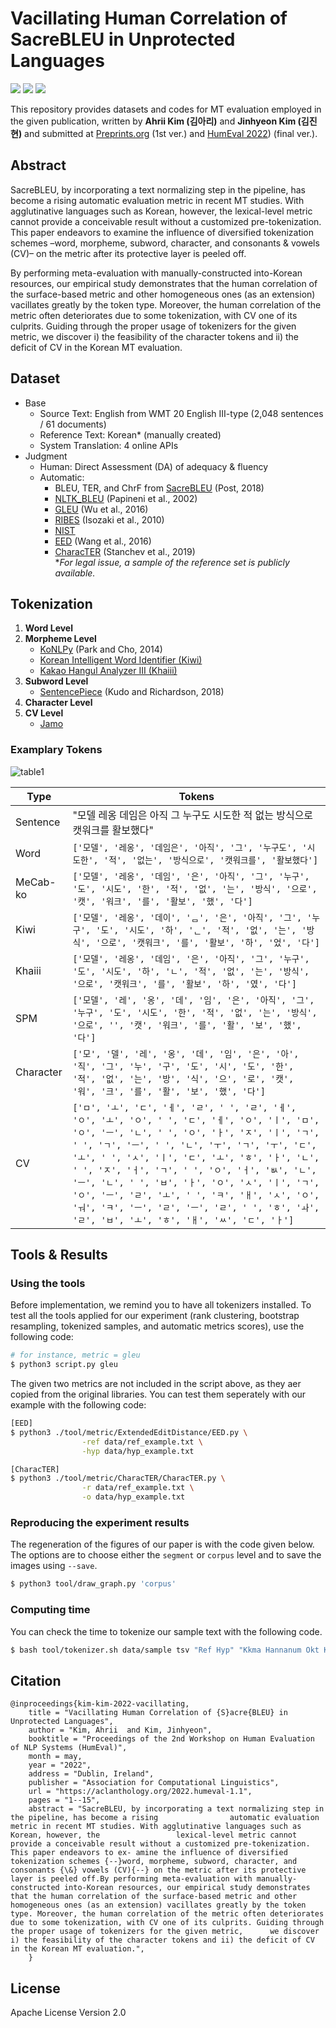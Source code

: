 # Vacillating Human Correlation of SacreBLEU in Unprotected Languages

<img src="https://img.shields.io/badge/Python-3766AB?style=flat-square&logo=Python&logoColor=white"/></a>
[<img src="https://img.shields.io/badge/Kakao-FFCD00?style=flat-square&logo=Kakao&logoColor=black"/></a>](https://www.kakaoenterprise.com)
<img src="https://img.shields.io/badge/License-Apache_2.0-blue.svg"/></a>

This repository provides datasets and codes for MT evaluation employed in the given publication, written by **Ahrii Kim (김아리)** and **Jinhyeon Kim (김진현)** and submitted at [Preprints.org](https://www.preprints.org/manuscript/202201.0018/v1) (1st ver.) and [HumEval 2022](https://aclanthology.org/2022.humeval-1.1/)) (final ver.).


## Abstract
SacreBLEU, by incorporating a text normalizing step in the pipeline, has become a rising automatic evaluation metric in recent MT studies. With agglutinative languages such as Korean, however, the lexical-level metric cannot provide a conceivable result without a customized pre-tokenization. This paper endeavors to examine the influence of diversified tokenization schemes –word, morpheme, subword, character, and consonants & vowels (CV)– on the metric after its protective layer is peeled off.

By performing meta-evaluation with manually-constructed into-Korean resources, our empirical study demonstrates that the human correlation of the surface-based metric and other homogeneous ones (as an extension) vacillates greatly by the token type. Moreover, the human correlation of the metric often deteriorates due to some tokenization, with CV one of its culprits. Guiding through the proper usage of tokenizers for the given metric, we discover i) the feasibility of the character tokens and ii) the deficit of CV in the Korean MT evaluation.


## Dataset
- Base
    - Source Text: English from WMT 20 English III-type (2,048 sentences / 61 documents)
    - Reference Text: Korean* (manually created)
    - System Translation: 4 online APIs
- Judgment
    - Human: Direct Assessment (DA) of adequacy & fluency
    - Automatic:
        - BLEU, TER, and ChrF from [SacreBLEU](https://github.com/mjpost/sacrebleu) (Post, 2018) 
        - [NLTK_BLEU](https://www.nltk.org/_modules/nltk/translate/bleu_score.html) (Papineni et al., 2002) 
        - [GLEU](https://www.nltk.org/_modules/nltk/translate/gleu_score.html) (Wu et al., 2016)
        - [RIBES](http://www.kecl.ntt.co.jp/icl/lirg/ribes/index.html) (Isozaki et al., 2010)
        - [NIST](https://www.nist.gov/itl/iad/mig/metrics-machine-translation-evaluation/)
        - [EED](https://github.com/trotacodigos/ExtendedEditDistance) (Wang et al., 2016) 
        - [CharacTER](https://github.com/trotacodigos/CharacTER) (Stanchev et al., 2019)   
    *_For legal issue, a sample of the reference set is publicly available._


## Tokenization
1. **Word Level**
2. **Morpheme Level**
    - [KoNLPy](https://konlpy.org/ko/latest/) (Park and Cho, 2014)
    - [Korean Intelligent Word Identifier (Kiwi)](https://github.com/bab2min/Kiwi)
    - [Kakao Hangul Analyzer III (Khaiii)](https://github.com/kakao/khaiii)
3. **Subword Level**
    - [SentencePiece](https://github.com/google/sentencepiece) (Kudo and Richardson, 2018)   
4. **Character Level**
5. **CV Level**
    - [Jamo](https://pypi.org/project/jamo/)


### Examplary Tokens

![table1](./img/table1.png)


|Type|Tokens|
|---|---|
|Sentence|"모델 레옹 데임은 아직 그 누구도 시도한 적 없는 방식으로 캣워크를 활보했다"|
|Word|`['모델', '레옹', '데임은', '아직', '그', '누구도', '시도한', '적', '없는', '방식으로', '캣워크를', '활보했다']`|
|MeCab-ko|`['모델', '레옹', '데임', '은', '아직', '그', '누구', '도', '시도', '한', '적', '없', '는', '방식', '으로', '캣', '워크', '를', '활보', '했', '다']`|
|Kiwi|`['모델', '레옹', '데이', 'ᆷ', '은', '아직', '그', '누구', '도', '시도', '하', 'ᆫ', '적', '없', '는', '방식', '으로', '캣워크', '를', '활보', '하', '었', '다']`|
|Khaiii|`['모델', '레옹', '데임', '은', '아직', '그', '누구', '도', '시도', '하', 'ㄴ', '적', '없', '는', '방식', '으로', '캣워크', '를', '활보', '하', '였', '다']`|
|SPM|`['모델', '레', '옹', '데', '임', '은', '아직', '그', '누구', '도', '시도', '한', '적', '없', '는', '방식', '으로', '', '캣', '워크', '를', '활', '보', '했', '다']`|
|Character|`['모', '델', '레', '옹', '데', '임', '은', '아', '직', '그', '누', '구', '도', '시', '도', '한', '적', '없', '는', '방', '식', '으', '로', '캣', '워', '크', '를', '활', '보', '했', '다']`|
|CV|`['ㅁ', 'ㅗ', 'ㄷ', 'ㅔ', 'ㄹ', ' ', 'ㄹ', 'ㅔ', 'ㅇ', 'ㅗ', 'ㅇ', ' ', 'ㄷ', 'ㅔ', 'ㅇ', 'ㅣ', 'ㅁ', 'ㅇ', 'ㅡ', 'ㄴ', ' ', 'ㅇ', 'ㅏ', 'ㅈ', 'ㅣ', 'ㄱ', ' ', 'ㄱ', 'ㅡ', ' ', 'ㄴ', 'ㅜ', 'ㄱ', 'ㅜ', 'ㄷ', 'ㅗ', ' ', 'ㅅ', 'ㅣ', 'ㄷ', 'ㅗ', 'ㅎ', 'ㅏ', 'ㄴ', ' ', 'ㅈ', 'ㅓ', 'ㄱ', ' ', 'ㅇ', 'ㅓ', 'ㅄ', 'ㄴ', 'ㅡ', 'ㄴ', ' ', 'ㅂ', 'ㅏ', 'ㅇ', 'ㅅ', 'ㅣ', 'ㄱ', 'ㅇ', 'ㅡ', 'ㄹ', 'ㅗ', ' ', 'ㅋ', 'ㅐ', 'ㅅ', 'ㅇ', 'ㅝ', 'ㅋ', 'ㅡ', 'ㄹ', 'ㅡ', 'ㄹ', ' ', 'ㅎ', 'ㅘ', 'ㄹ', 'ㅂ', 'ㅗ', 'ㅎ', 'ㅐ', 'ㅆ', 'ㄷ', 'ㅏ']`|


## Tools & Results
### Using the tools
Before implementation, we remind you to have all tokenizers installed. To test all the tools applied for our experiment (rank clustering, bootstrap resampling, tokenized samples, and automatic metrics scores), use the following code:
```sh
# for instance, metric = gleu
$ python3 script.py gleu
```

The given two metrics are not included in the script above, as they aer copied from the original libraries. You can test them seperately with our example with the following code:

```sh
[EED]
$ python3 ./tool/metric/ExtendedEditDistance/EED.py \
                -ref data/ref_example.txt \
                -hyp data/hyp_example.txt

[CharacTER]
$ python3 ./tool/metric/CharacTER/CharacTER.py \
                -r data/ref_example.txt \
                -o data/hyp_example.txt
```

### Reproducing the experiment results
The regeneration of the figures of our paper is with the code given below. The options are to choose either the `segment` or `corpus` level and to save the images using `--save`.
```sh
$ python3 tool/draw_graph.py 'corpus'
```


### Computing time
You can check the time to tokenize our sample text with the following code.

```sh
$ bash tool/tokenizer.sh data/sample tsv "Ref Hyp" "Kkma Hannanum Okt Komoran Mecab Khaiii Kiwi Spm Syllable CV"
```


## Citation
    
    @inproceedings{kim-kim-2022-vacillating,
        title = "Vacillating Human Correlation of {S}acre{BLEU} in Unprotected Languages",
        author = "Kim, Ahrii  and Kim, Jinhyeon",
        booktitle = "Proceedings of the 2nd Workshop on Human Evaluation of NLP Systems (HumEval)",
        month = may,
        year = "2022",
        address = "Dublin, Ireland",
        publisher = "Association for Computational Linguistics",
        url = "https://aclanthology.org/2022.humeval-1.1",
        pages = "1--15",
        abstract = "SacreBLEU, by incorporating a text normalizing step in the pipeline, has become a rising                automatic evaluation metric in recent MT studies. With agglutinative languages such as Korean, however, the                 lexical-level metric cannot provide a conceivable result without a customized pre-tokenization. This paper endeavors to ex- amine the influence of diversified tokenization schemes {--}word, morpheme, subword, character, and consonants {\&} vowels (CV){--} on the metric after its protective layer is peeled off.By performing meta-evaluation with manually- constructed into-Korean resources, our empirical study demonstrates that the human correlation of the surface-based metric and other homogeneous ones (as an extension) vacillates greatly by the token type. Moreover, the human correlation of the metric often deteriorates due to some tokenization, with CV one of its culprits. Guiding through the proper usage of tokenizers for the given metric,      we discover i) the feasibility of the character tokens and ii) the deficit of CV in the Korean MT evaluation.",
        }
    
## License
Apache License Version 2.0
